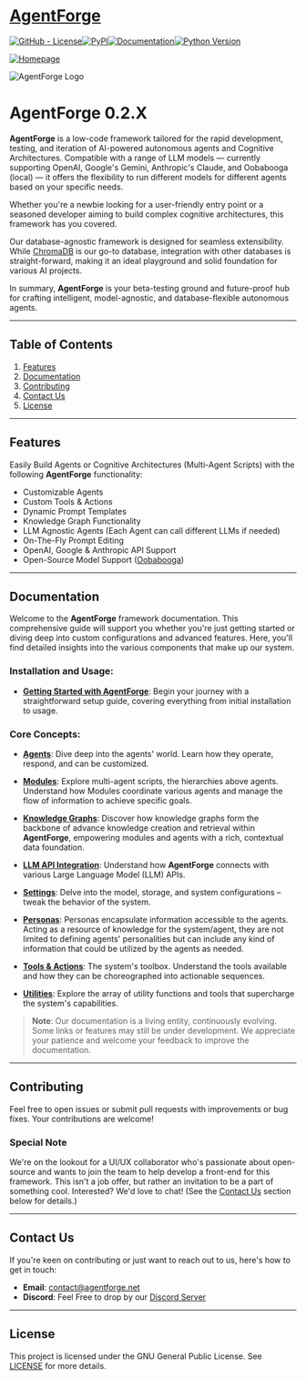 # [AgentForge](https://github.com/DataBassGit/AgentForge)

[![GitHub - License](https://img.shields.io/github/license/DataBassGit/AgentForge?logo=github&style=plastic&color=green)](https://github.com/DataBassGit/AgentForge/blob/dev/LICENSE)[![PyPI](https://img.shields.io/pypi/v/agentforge?logo=pypi&style=plastic&color=blue)](https://pypi.org/project/agentforge/)[![Documentation](https://img.shields.io/badge/Docs-GitHub-blue?logo=github&style=plastic&color=green)](https://github.com/DataBassGit/AgentForge/tree/dev/docs)[![Python Version](https://img.shields.io/badge/Python-3.11-blue?style=plastic&logo=python)](https://www.python.org/)

[![Homepage](https://img.shields.io/badge/Homepage-agentforge.net-green?style=plastic&logo=google-chrome)](https://agentforge.net/)

![AgentForge Logo](./docs/Images/AF-Banner.jpg)
# AgentForge 0.2.X
**AgentForge** is a low-code framework tailored for the rapid development, testing, and iteration of AI-powered autonomous agents and Cognitive Architectures. Compatible with a range of LLM models — currently supporting OpenAI, Google's Gemini, Anthropic's Claude, and Oobabooga (local) — it offers the flexibility to run different models for different agents based on your specific needs.

Whether you're a newbie looking for a user-friendly entry point or a seasoned developer aiming to build complex cognitive architectures, this framework has you covered.

Our database-agnostic framework is designed for seamless extensibility. While [ChromaDB](https://www.trychroma.com/) is our go-to database, integration with other databases is straight-forward, making it an ideal playground and solid foundation for various AI projects.

In summary, **AgentForge** is your beta-testing ground and future-proof hub for crafting intelligent, model-agnostic, and database-flexible autonomous agents.

---

## Table of Contents
1. [Features](#features)
2. [Documentation](#documentation)
3. [Contributing](#contributing)
4. [Contact Us](#contact-us)
5. [License](#license)

---

## Features

Easily Build Agents or Cognitive Architectures (Multi-Agent Scripts) with the following **AgentForge** functionality:

* Customizable Agents
* Custom Tools & Actions
* Dynamic Prompt Templates
* Knowledge Graph Functionality
* LLM Agnostic Agents (Each Agent can call different LLMs if needed)
* On-The-Fly Prompt Editing
* OpenAI, Google & Anthropic API Support
* Open-Source Model Support ([Oobabooga](https://github.com/oobabooga/text-generation-webui))

---

## Documentation

Welcome to the **AgentForge** framework documentation. This comprehensive guide will support you whether you're just getting started or diving deep into custom configurations and advanced features. Here, you'll find detailed insights into the various components that make up our system.

### **Installation and Usage:**

- **[Getting Started with AgentForge](docs/Guides/InstallationGuide.md)**: Begin your journey with a straightforward setup guide, covering everything from initial installation to usage.

### **Core Concepts:**

- **[Agents](docs/Agents/Agents.md)**: Dive deep into the agents' world. Learn how they operate, respond, and can be customized.

- **[Modules](docs/Modules/Modules.md)**: Explore multi-agent scripts, the hierarchies above agents. Understand how Modules coordinate various agents and manage the flow of information to achieve specific goals.

- **[Knowledge Graphs](docs/Modules/KnowledgeGraphs.md)**: Discover how knowledge graphs form the backbone of advance knowledge creation and retrieval within **AgentForge**, empowering modules and agents with a rich, contextual data foundation.

- **[LLM API Integration](docs/LLMs/LLMs.md)**: Understand how **AgentForge** connects with various Large Language Model (LLM) APIs.

- **[Settings](docs/Settings/Settings.md)**: Delve into the model, storage, and system configurations – tweak the behavior of the system.

- **[Personas](docs/Personas/Personas.md)**: Personas encapsulate information accessible to the agents. Acting as a resource of knowledge for the system/agent, they are not limited to defining agents' personalities but can include any kind of information that could be utilized by the agents as needed.

- **[Tools & Actions](docs/ToolsAndActions/Overview.md)**: The system's toolbox. Understand the tools available and how they can be choreographed into actionable sequences.

- **[Utilities](docs/Utils/UtilsOverview.md)**: Explore the array of utility functions and tools that supercharge the system's capabilities.

> **Note**: Our documentation is a living entity, continuously evolving. Some links or features may still be under development. We appreciate your patience and welcome your feedback to improve the documentation.

---

## Contributing

Feel free to open issues or submit pull requests with improvements or bug fixes. Your contributions are welcome!

### Special Note
We're on the lookout for a UI/UX collaborator who's passionate about open-source and wants to join the team to help develop a front-end for this framework. This isn't a job offer, but rather an invitation to be a part of something cool. Interested? We'd love to chat! (See the [Contact Us](#contact-us) section below for details.)

---

## Contact Us

If you're keen on contributing or just want to reach out to us, here's how to get in touch:

- **Email**: contact@agentforge.net
- **Discord**: Feel Free to drop by our [Discord Server](https://discord.gg/ttpXHUtCW6)

---

## License
This project is licensed under the GNU General Public License. See [LICENSE](LICENSE) for more details.
